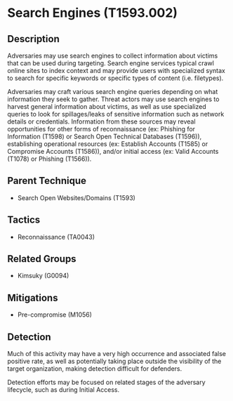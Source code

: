 # Search Engines (T1593.002)

## Description
Adversaries may use search engines to collect information about victims that can be used during targeting. Search engine services typical crawl online sites to index context and may provide users with specialized syntax to search for specific keywords or specific types of content (i.e. filetypes).

Adversaries may craft various search engine queries depending on what information they seek to gather. Threat actors may use search engines to harvest general information about victims, as well as use specialized queries to look for spillages/leaks of sensitive information such as network details or credentials. Information from these sources may reveal opportunities for other forms of reconnaissance (ex: Phishing for Information (T1598) or Search Open Technical Databases (T1596)), establishing operational resources (ex: Establish Accounts (T1585) or Compromise Accounts (T1586)), and/or initial access (ex: Valid Accounts (T1078) or Phishing (T1566)).

## Parent Technique
- Search Open Websites/Domains (T1593)

## Tactics
- Reconnaissance (TA0043)

## Related Groups
- Kimsuky (G0094)

## Mitigations
- Pre-compromise (M1056)

## Detection
Much of this activity may have a very high occurrence and associated false positive rate, as well as potentially taking place outside the visibility of the target organization, making detection difficult for defenders.

Detection efforts may be focused on related stages of the adversary lifecycle, such as during Initial Access.

